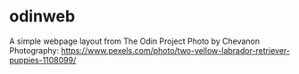 # odinweb
A simple webpage layout from The Odin Project
Photo by Chevanon Photography: https://www.pexels.com/photo/two-yellow-labrador-retriever-puppies-1108099/